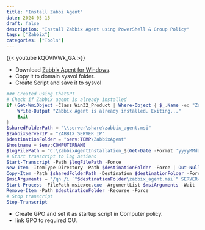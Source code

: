 ```yaml
---
title: "Install Zabbi Agent"
date: 2024-05-15
draft: false
description: "Install Zabbix Agent using PowerShell & Group Policy"
tags: ["Zabbix"]
categories: ["Tools"]
---
```


{{< youtube  kQOVlVWk_GA >}}

- Download [Zabbix Agent for Windows](https://www.zabbix.com/download_agents?version=6.4&release=6.4.14&os=Windows&os_version=Any&hardware=amd64&encryption=OpenSSL&packaging=MSI&show_legacy=0).
- Copy it to domain sysvol folder.
- Create Script and save it to sysvol
```PowerShell
### Created using ChatGPT
# Check if Zabbix agent is already installed
if (Get-WmiObject -Class Win32_Product | Where-Object { $_.Name -eq "Zabbix Agent" }) {
    Write-Output "Zabbix Agent is already installed. Exiting..."
    Exit
}
$sharedFolderPath = "\\server\share\zabbix_agent.msi"
$zabbixServerIP = "ZABBIX_SERVER_IP"
$destinationFolder = "$env:TEMP\ZabbixAgent"
$hostname = $env:COMPUTERNAME
$logFilePath = "C:\ZabbixAgentInstallation_$(Get-Date -Format 'yyyyMMdd_HHmmss').log"
# Start transcript to log actions
Start-Transcript -Path $logFilePath -Force
New-Item -ItemType Directory -Path $destinationFolder -Force | Out-Null
Copy-Item -Path $sharedFolderPath -Destination $destinationFolder -Force
$msiArguments = "/qn /i `"$destinationFolder\zabbix_agent.msi`" SERVER=$zabbixServerIP HOSTNAME=$hostname"
Start-Process -FilePath msiexec.exe -ArgumentList $msiArguments -Wait
Remove-Item -Path $destinationFolder -Recurse -Force
# Stop transcript
Stop-Transcript
```
- Create GPO and set it as startup script in Computer policy.
- link GPO to required OU.